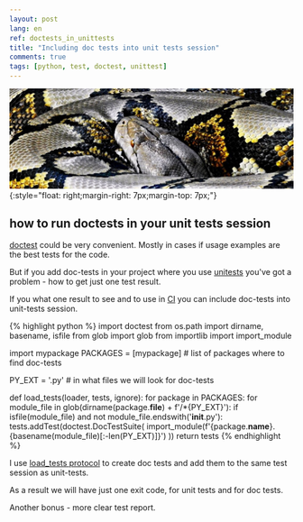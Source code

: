 ```yaml
---
layout: post
lang: en
ref: doctests_in_unittests
title: "Including doc tests into unit tests session"
comments: true
tags: [python, test, doctest, unittest]
---
```

![](/images/python_doctest.jpeg){:style="float: right;margin-right: 7px;margin-top: 7px;"}

<style type="text/css">
  h2 {
    content: "";
    clear: both;
  }
</style>

## how to run doctests in your unit tests session

[doctest](https://docs.python.org/3.7/library/doctest.html) could be very convenient.
Mostly in cases if usage examples are the best tests for the code.

But if you add doc-tests in your project where you use [unitests](https://docs.python.org/3/library/unittest.html) 
you've got a problem - how to get just one test result.

If you what one result to see and to use in [CI](https://en.wikipedia.org/wiki/Continuous_integration)
you can include doc-tests into unit-tests session.

{% highlight python %}
import doctest
from os.path import dirname, basename, isfile
from glob import glob
from importlib import import_module

import mypackage
PACKAGES = [mypackage]  # list of packages where to find doc-tests

PY_EXT = '.py'  # in what files we will look for doc-tests


def load_tests(loader, tests, ignore):
    for package in PACKAGES:
        for module_file in glob(dirname(package.__file__) + f'/*{PY_EXT}'):
            if isfile(module_file) and not module_file.endswith('__init__.py'):
                tests.addTest(doctest.DocTestSuite(
                    import_module(f'{package.__name__}.{basename(module_file)[:-len(PY_EXT)]}')
                ))
    return tests
{% endhighlight %} 


I use [load_tests protocol](https://docs.python.org/3/library/unittest.html#load-tests-protocol)
to create doc tests and add them to the same test session as unit-tests.

As a result we will have just one exit code, for unit tests and for doc tests.

Another bonus - more clear test report.
 